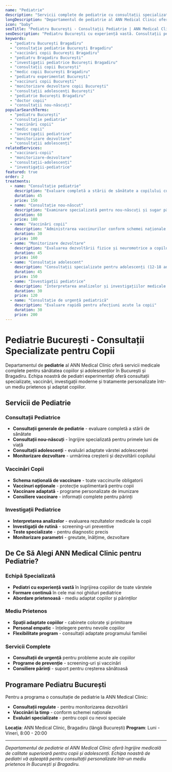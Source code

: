 ```yaml
---
name: "Pediatrie"
description: "Servicii complete de pediatrie cu consultații specializate pentru copii și adolescenți de toate vârstele"
longDescription: "Departamentul de pediatrie al ANN Medical Clinic oferă servicii medicale complete pentru sănătatea copiilor și adolescenților. Echipa noastră de pediatri experimentați din București oferă consultații specializate, vaccinări, investigații moderne și tratamente personalizate într-un mediu prietenos și adaptat copiilor."
icon: "baby"
seoTitle: "Pediatru București - Consultații Pediatrie | ANN Medical Clinic"
seoDescription: "Pediatru București cu experiență vastă. Consultații pediatrie, vaccinări copii, investigații pediatrice, monitorizare dezvoltare. Programează-te la ANN Medical Clinic Bragadiru."
keywords:
  - "pediatru București Bragadiru"
  - "consultație pediatrie București Bragadiru"
  - "vaccinări copii București Bragadiru"
  - "pediatru Bragadiru București"
  - "investigații pediatrice București Bragadiru"
  - "consultații copii București"
  - "medic copii București Bragadiru"
  - "pediatru experimentat București"
  - "vaccinuri copii București"
  - "monitorizare dezvoltare copii București"
  - "consultații adolescenți București"
  - "pediatrie București Bragadiru"
  - "doctor copii"
  - "consultații nou-născuți"
popularSearchTerms:
  - "pediatru București"
  - "consultație pediatrie"
  - "vaccinări copii"
  - "medic copii"
  - "investigații pediatrice"
  - "monitorizare dezvoltare"
  - "consultații adolescenți"
relatedServices:
  - "vaccinari-copii"
  - "monitorizare-dezvoltare"
  - "consultații-adolescenți"
  - "investigații-pediatrice"
featured: true
order: 2
treatments:
  - name: "Consultație pediatrie"
    description: "Evaluare completă a stării de sănătate a copilului cu pediatru experimentat"
    duration: 45
    price: 150
  - name: "Consultație nou-născut"
    description: "Examinare specializată pentru nou-născuți și sugar până la 1 an"
    duration: 60
    price: 180
  - name: "Vaccinări copii"
    description: "Administrarea vaccinurilor conform schemei naționale și opționale"
    duration: 30
    price: 100
  - name: "Monitorizare dezvoltare"
    description: "Evaluarea dezvoltării fizice și neuromotrice a copilului"
    duration: 45
    price: 160
  - name: "Consultație adolescent"
    description: "Consultații specializate pentru adolescenți (12-18 ani)"
    duration: 45
    price: 150
  - name: "Investigații pediatrice"
    description: "Interpretarea analizelor și investigațiilor medicale la copii"
    duration: 30
    price: 120
  - name: "Consultație de urgență pediatrică"
    description: "Evaluare rapidă pentru afecțiuni acute la copii"
    duration: 30
    price: 200
---
```


# Pediatrie București - Consultații Specializate pentru Copii

Departamentul de **pediatrie** al ANN Medical Clinic oferă servicii medicale complete pentru sănătatea copiilor și adolescenților în București și Bragadiru. Echipa noastră de pediatri experimentați oferă consultații specializate, vaccinări, investigații moderne și tratamente personalizate într-un mediu prietenos și adaptat copiilor.

## Servicii de Pediatrie

### Consultații Pediatrice

- **Consultații generale de pediatrie** - evaluare completă a stării de sănătate
- **Consultații nou-născuți** - îngrijire specializată pentru primele luni de viață
- **Consultații adolescenți** - evaluări adaptate vârstei adolescenței
- **Monitorizare dezvoltare** - urmărirea creșterii și dezvoltării copilului

### Vaccinări Copii

- **Schema națională de vaccinare** - toate vaccinurile obligatorii
- **Vaccinuri opționale** - protecție suplimentară pentru copii
- **Vaccinare adaptată** - programe personalizate de imunizare
- **Consiliere vaccinare** - informații complete pentru părinți

### Investigații Pediatrice

- **Interpretarea analizelor** - evaluarea rezultatelor medicale la copii
- **Investigații de rutină** - screening-uri preventive
- **Teste specializate** - pentru diagnostic precis
- **Monitorizare parametri** - greutate, înălțime, dezvoltare

## De Ce Să Alegi ANN Medical Clinic pentru Pediatrie?

### Echipă Specializată

- **Pediatri cu experiență vastă** în îngrijirea copiilor de toate vârstele
- **Formare continuă** în cele mai noi ghiduri pediatrice
- **Abordare prietenoasă** - mediu adaptat copiilor și părinților

### Mediu Prietenos

- **Spații adaptate copiilor** - cabinete colorate și primitoare
- **Personal empatic** - înțelegere pentru nevoile copiilor
- **Flexibilitate program** - consultații adaptate programului familiei

### Servicii Complete

- **Consultații de urgență** pentru probleme acute ale copiilor
- **Programe de prevenție** - screening-uri și vaccinări
- **Consiliere părinți** - suport pentru creșterea sănătoasă

## Programare Pediatru București

Pentru a programa o consultație de pediatrie la ANN Medical Clinic:

- **Consultații regulate** - pentru monitorizarea dezvoltării
- **Vaccinări la timp** - conform schemei naționale
- **Evaluări specializate** - pentru copii cu nevoi speciale

**Locația**: ANN Medical Clinic, Bragadiru (lângă București)
**Program**: Luni - Vineri, 8:00 - 20:00

---

_Departamentul de pediatrie al ANN Medical Clinic oferă îngrijire medicală de calitate superioară pentru copii și adolescenți. Echipa noastră de pediatri vă așteaptă pentru consultații personalizate într-un mediu prietenos în București și Bragadiru._
